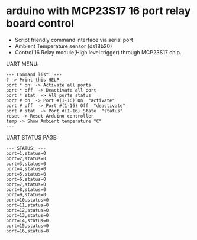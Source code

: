 # arduino with MCP23S17 16 port relay board control
 - Script friendly command interface via serial port
 - Ambient Temperature sensor (ds18b20)
 - Control 16 Relay module(High level trigger) through MCP23S17 chip.



UART MENU:
```
--- Command list: ---
? -> Print this HELP
port * on  -> Activate all ports
port * off  -> Deactivate all port
port * stat  -> All ports status
port # on  -> Port #(1-16) On  "activate"
port # off  -> Port #(1-16) Off  "deactivate"
port # stat  -> Port #(1-16) State  "status"
reset -> Reset Arduino controller
temp -> Show Ambient temperature "C"
---
```

UART STATUS PAGE:
```
--- STATUS: ---
port=1,status=0
port=2,status=0
port=3,status=0
port=4,status=0
port=5,status=0
port=6,status=0
port=7,status=0
port=8,status=0
port=9,status=0
port=10,status=0
port=11,status=0
port=12,status=0
port=13,status=0
port=14,status=0
port=15,status=0
port=16,status=0
```
